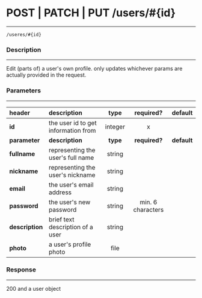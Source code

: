 # POST | PATCH | PUT /users/#{id}
***
`/useres/#{id}`

### Description
***
Edit (parts of) a user's own profile. only updates whichever params are actually provided in the request.

### Parameters
***

|header| description| type |required? |default|
|:---------|:--------------|:----------:|:------------:|:------------:|
|**id**|the user id to get information from|integer|x||
|**parameter**| **description**| **type** |**required?** |**default**|
|**fullname**|representing the user's full name|string|||
|**nickname**|representing the user's nickname|string|||
|**email**|the user's email address|string|||
|**password**|the user's new password|string|min. 6 characters||
|**description**|brief text description of a user|string|||
|**photo**|a user's profile photo|file|||



### Response
***
200 and a user object 